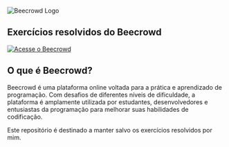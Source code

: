 ![Beecrowd Logo](https://hermes.dio.me/articles/cover/3f84021b-aa8b-45b2-9641-8d2fe240174e.jpg)

## Exercícios resolvidos do Beecrowd

[![Acesse o Beecrowd](https://img.shields.io/badge/Acesse%20o%20Beecrowd-007bff?style=for-the-badge&logo=beecrowd&logoColor=white)](https://www.beecrowd.com.br/)

## O que é Beecrowd?

Beecrowd é uma plataforma online voltada para a prática e aprendizado de programação. Com desafios de diferentes níveis de dificuldade, a plataforma é amplamente utilizada por estudantes, desenvolvedores e entusiastas da programação para melhorar suas habilidades de codificação.

Este repositório é destinado a manter salvo os exercícios resolvidos por mim.
